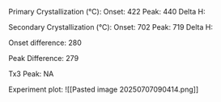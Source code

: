 Primary Crystallization (°C):
	Onset: 422
	Peak: 440
	Delta H:
	
Secondary Crystallization  (°C):
	Onset: 702
	Peak: 719
	Delta H:
	
Onset difference: 280

Peak Difference: 279

Tx3 Peak: NA

Experiment plot:
![[Pasted image 20250707090414.png]]
